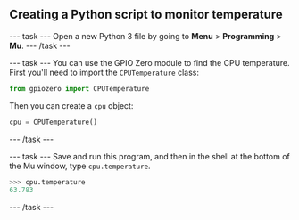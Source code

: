## Creating a Python script to monitor temperature

--- task ---
Open a new Python 3 file by going to **Menu** > **Programming** > **Mu**.
--- /task ---


--- task ---
You can use the GPIO Zero module to find the CPU temperature. First you'll need to import the `CPUTemperature` class:

```python
from gpiozero import CPUTemperature
```

Then you can create a `cpu` object:

```python
cpu = CPUTemperature()
```

--- /task ---

--- task ---
Save and run this program, and then in the shell at the bottom of the Mu window, type `cpu.temperature`.

```python
>>> cpu.temperature
63.783
```
--- /task ---


